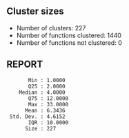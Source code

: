 ## Cluster sizes
* Number of clusters: 227
* Number of functions clustered: 1440
* Number of functions not clustered: 0

## REPORT
```
       Min : 1.0000
       Q25 : 2.0000
    Median : 4.0000
       Q75 : 12.0000
       Max : 33.0000
      Mean : 6.3436
 Std. Dev. : 4.6152
       IQR : 10.0000
      Size : 227
```